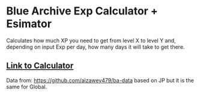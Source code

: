 # Blue Archive Exp Calculator + Esimator

Calculates how much XP you need to get from level X to level Y and, depending on input Exp per day, how many days it will take to get there. 

## <a href=https://futottakakka.github.io/bluearchive-expcalc/expcalc.html> Link to Calculator </a>

Data from: https://github.com/aizawey479/ba-data based on JP but it is the same for Global.
